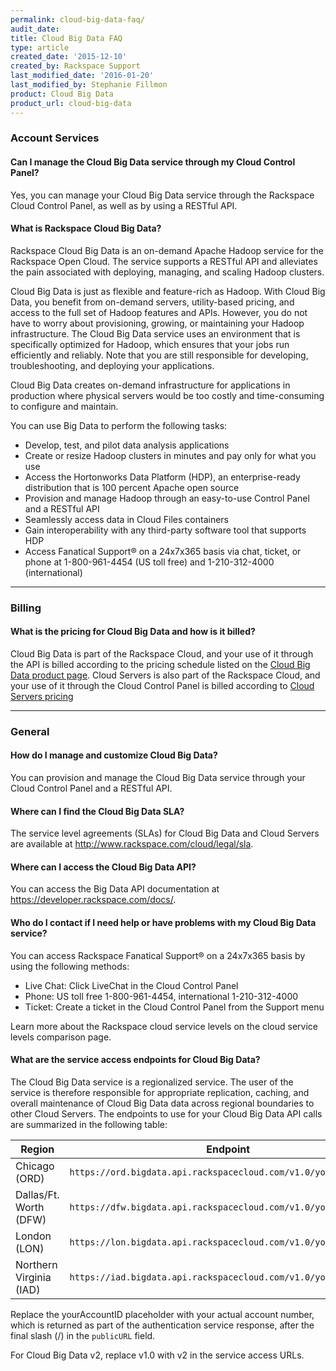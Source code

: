 ```yaml
---
permalink: cloud-big-data-faq/
audit_date:
title: Cloud Big Data FAQ
type: article
created_date: '2015-12-10'
created_by: Rackspace Support
last_modified_date: '2016-01-20'
last_modified_by: Stephanie Fillmon
product: Cloud Big Data
product_url: cloud-big-data
---
```


### Account Services

#### Can I manage the Cloud Big Data service through my Cloud Control Panel?

Yes, you can manage your Cloud Big Data service through the Rackspace
Cloud Control Panel, as well as by using a RESTful API.

#### What is Rackspace Cloud Big Data?

Rackspace Cloud Big Data is an on-demand Apache Hadoop service for the
Rackspace Open Cloud. The service supports a RESTful API and alleviates
the pain associated with deploying, managing, and scaling Hadoop
clusters.

Cloud Big Data is just as flexible and feature-rich as Hadoop. With
Cloud Big Data, you benefit from on-demand servers, utility-based
pricing, and access to the full set of Hadoop features and APIs.
However, you do not have to worry about provisioning, growing, or
maintaining your Hadoop infrastructure. The Cloud Big Data service uses
an environment that is specifically optimized for Hadoop, which ensures
that your jobs run efficiently and reliably. Note that you are still
responsible for developing, troubleshooting, and deploying your
applications.

Cloud Big Data creates on-demand infrastructure for applications in
production where physical servers would be too costly and time-consuming
to configure and maintain.

You can use Big Data to perform the following tasks:

-   Develop, test, and pilot data analysis applications
-   Create or resize Hadoop clusters in minutes and pay only for what
    you use
-   Access the Hortonworks Data Platform (HDP), an enterprise-ready
    distribution that is 100 percent Apache open source
-   Provision and manage Hadoop through an easy-to-use Control Panel and
    a RESTful API
-   Seamlessly access data in Cloud Files containers
-   Gain interoperability with any third-party software tool that
    supports HDP
-   Access Fanatical Support&reg; on a 24x7x365 basis via chat, ticket, or
    phone at 1-800-961-4454 (US toll free) and
    1-210-312-4000 (international)

------------------------------------------------------------------------

### Billing

#### What is the pricing for Cloud Big Data and how is it billed?

Cloud Big Data is part of the Rackspace Cloud, and your use of it
through the API is billed according to the pricing schedule listed on
the [Cloud Big Data product
page](http://www.rackspace.com/cloud/big-data). Cloud Servers is also
part of the Rackspace Cloud, and your use of it through the Cloud
Control Panel is billed according to [Cloud Servers
pricing](https://www.rackspace.com/cloud/servers/pricing)

------------------------------------------------------------------------

### General

#### How do I manage and customize Cloud Big Data?

You can provision and manage the Cloud Big Data service through your
Cloud Control Panel and a RESTful API.

#### Where can I find the Cloud Big Data SLA?

The service level agreements (SLAs) for Cloud Big Data and Cloud Servers
are available at <http://www.rackspace.com/cloud/legal/sla>.

#### Where can I access the Cloud Big Data API?

You can access the Big Data API documentation
at <https://developer.rackspace.com/docs/>.

#### Who do I contact if I need help or have problems with my Cloud Big Data service?

You can access Rackspace Fanatical Support&reg; on a 24x7x365 basis by using
the following methods:

-   Live Chat: Click LiveChat in the Cloud Control Panel
-   Phone: US toll free 1-800-961-4454, international 1-210-312-4000
-   Ticket: Create a ticket in the Cloud Control Panel from the Support
    menu

Learn more about the Rackspace cloud service levels on the cloud service
levels comparison page.

#### What are the service access endpoints for Cloud Big Data?

The Cloud Big Data service is a regionalized service. The user of the
service is therefore responsible for appropriate replication, caching,
and overall maintenance of Cloud Big Data data across regional
boundaries to other Cloud Servers. The endpoints to use for your Cloud
Big Data API calls are summarized in the following table:

| Region                  | Endpoint                                                         |
|-------------------------|------------------------------------------------------------------|
| Chicago (ORD)           | `https://ord.bigdata.api.rackspacecloud.com/v1.0/yourAccountID/` |
| Dallas/Ft. Worth (DFW)  | `https://dfw.bigdata.api.rackspacecloud.com/v1.0/yourAccountID/` |
| London (LON)            | `https://lon.bigdata.api.rackspacecloud.com/v1.0/yourAccountID/` |
| Northern Virginia (IAD) | `https://iad.bigdata.api.rackspacecloud.com/v1.0/yourAccountID/` |

Replace the yourAccountID placeholder with your actual account number,
which is returned as part of the authentication service response, after
the final slash (/) in the `publicURL` field.

For Cloud Big Data v2, replace v1.0 with v2 in the service access URLs.

